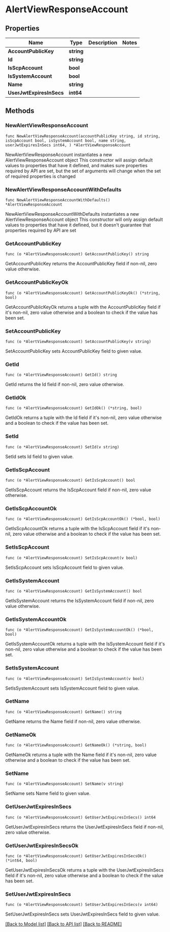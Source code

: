# AlertViewResponseAccount

## Properties

Name | Type | Description | Notes
------------ | ------------- | ------------- | -------------
**AccountPublicKey** | **string** |  | 
**Id** | **string** |  | 
**IsScpAccount** | **bool** |  | 
**IsSystemAccount** | **bool** |  | 
**Name** | **string** |  | 
**UserJwtExpiresInSecs** | **int64** |  | 

## Methods

### NewAlertViewResponseAccount

`func NewAlertViewResponseAccount(accountPublicKey string, id string, isScpAccount bool, isSystemAccount bool, name string, userJwtExpiresInSecs int64, ) *AlertViewResponseAccount`

NewAlertViewResponseAccount instantiates a new AlertViewResponseAccount object
This constructor will assign default values to properties that have it defined,
and makes sure properties required by API are set, but the set of arguments
will change when the set of required properties is changed

### NewAlertViewResponseAccountWithDefaults

`func NewAlertViewResponseAccountWithDefaults() *AlertViewResponseAccount`

NewAlertViewResponseAccountWithDefaults instantiates a new AlertViewResponseAccount object
This constructor will only assign default values to properties that have it defined,
but it doesn't guarantee that properties required by API are set

### GetAccountPublicKey

`func (o *AlertViewResponseAccount) GetAccountPublicKey() string`

GetAccountPublicKey returns the AccountPublicKey field if non-nil, zero value otherwise.

### GetAccountPublicKeyOk

`func (o *AlertViewResponseAccount) GetAccountPublicKeyOk() (*string, bool)`

GetAccountPublicKeyOk returns a tuple with the AccountPublicKey field if it's non-nil, zero value otherwise
and a boolean to check if the value has been set.

### SetAccountPublicKey

`func (o *AlertViewResponseAccount) SetAccountPublicKey(v string)`

SetAccountPublicKey sets AccountPublicKey field to given value.


### GetId

`func (o *AlertViewResponseAccount) GetId() string`

GetId returns the Id field if non-nil, zero value otherwise.

### GetIdOk

`func (o *AlertViewResponseAccount) GetIdOk() (*string, bool)`

GetIdOk returns a tuple with the Id field if it's non-nil, zero value otherwise
and a boolean to check if the value has been set.

### SetId

`func (o *AlertViewResponseAccount) SetId(v string)`

SetId sets Id field to given value.


### GetIsScpAccount

`func (o *AlertViewResponseAccount) GetIsScpAccount() bool`

GetIsScpAccount returns the IsScpAccount field if non-nil, zero value otherwise.

### GetIsScpAccountOk

`func (o *AlertViewResponseAccount) GetIsScpAccountOk() (*bool, bool)`

GetIsScpAccountOk returns a tuple with the IsScpAccount field if it's non-nil, zero value otherwise
and a boolean to check if the value has been set.

### SetIsScpAccount

`func (o *AlertViewResponseAccount) SetIsScpAccount(v bool)`

SetIsScpAccount sets IsScpAccount field to given value.


### GetIsSystemAccount

`func (o *AlertViewResponseAccount) GetIsSystemAccount() bool`

GetIsSystemAccount returns the IsSystemAccount field if non-nil, zero value otherwise.

### GetIsSystemAccountOk

`func (o *AlertViewResponseAccount) GetIsSystemAccountOk() (*bool, bool)`

GetIsSystemAccountOk returns a tuple with the IsSystemAccount field if it's non-nil, zero value otherwise
and a boolean to check if the value has been set.

### SetIsSystemAccount

`func (o *AlertViewResponseAccount) SetIsSystemAccount(v bool)`

SetIsSystemAccount sets IsSystemAccount field to given value.


### GetName

`func (o *AlertViewResponseAccount) GetName() string`

GetName returns the Name field if non-nil, zero value otherwise.

### GetNameOk

`func (o *AlertViewResponseAccount) GetNameOk() (*string, bool)`

GetNameOk returns a tuple with the Name field if it's non-nil, zero value otherwise
and a boolean to check if the value has been set.

### SetName

`func (o *AlertViewResponseAccount) SetName(v string)`

SetName sets Name field to given value.


### GetUserJwtExpiresInSecs

`func (o *AlertViewResponseAccount) GetUserJwtExpiresInSecs() int64`

GetUserJwtExpiresInSecs returns the UserJwtExpiresInSecs field if non-nil, zero value otherwise.

### GetUserJwtExpiresInSecsOk

`func (o *AlertViewResponseAccount) GetUserJwtExpiresInSecsOk() (*int64, bool)`

GetUserJwtExpiresInSecsOk returns a tuple with the UserJwtExpiresInSecs field if it's non-nil, zero value otherwise
and a boolean to check if the value has been set.

### SetUserJwtExpiresInSecs

`func (o *AlertViewResponseAccount) SetUserJwtExpiresInSecs(v int64)`

SetUserJwtExpiresInSecs sets UserJwtExpiresInSecs field to given value.



[[Back to Model list]](../README.md#documentation-for-models) [[Back to API list]](../README.md#documentation-for-api-endpoints) [[Back to README]](../README.md)


